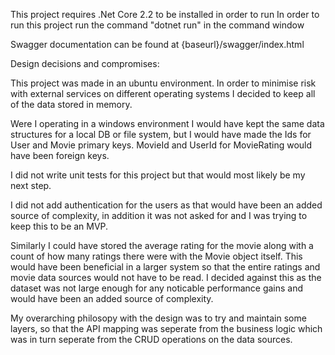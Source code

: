 This project requires .Net Core 2.2 to be installed in order to run
In order to run this project run the command "dotnet run" in the command window

Swagger documentation can be found at {baseurl}/swagger/index.html

Design decisions and compromises:

This project was made in an ubuntu environment. In order to minimise risk with external services on different operating systems I decided to keep all of the data stored in memory.

Were I operating in a windows environment I would have kept the same data structures for a local DB or file system, but I would have made the Ids for User and Movie primary keys. MovieId and UserId for MovieRating would have been foreign keys.

I did not write unit tests for this project but that would most likely be my next step.

I did not add authentication for the users as that would have been an added source of complexity, in addition it was not asked for and I was trying to keep this to be an MVP.

Similarly I could have stored the average rating for the movie along with a count of how many ratings there were with the Movie object itself. This would have been beneficial in a larger system so that the entire ratings and movie data sources would not have to be read. I decided against this as the dataset was not large enough for any noticable performance gains and would have been an added source of complexity.

My overarching philosopy with the design was to try and maintain some layers, so that the API mapping was seperate from the business logic which was in turn seperate from the CRUD operations on the data sources.
